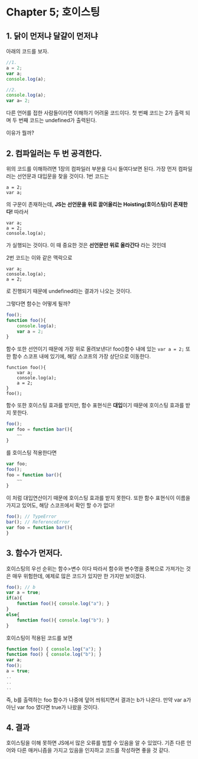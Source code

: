 # Chapter 5; 호이스팅

## 1. 닭이 먼저냐 달걀이 먼저냐
아래의 코드를 보자.
```javascript
//1.
a = 2;
var a;
console.log(a);
```
```javascript
//2.
console.log(a);
var a= 2;
```
다른 언어를 접한 사람들이라면 이해하기 어려울 코드이다.
첫 번째 코드는 2가 출력 되며 두 번째 코드는 undefined가 출력된다.

이유가 뭘까?

## 2. 컴파일러는 두 번 공격한다.
위의 코드를 이해하려면 1장의 컴파일러 부분을 다시 들여다보면 된다.
가장 먼저 컴파일러는 선언문과 대입문을 찾을 것이다.
1번 코드는
```
a = 2;
var a;
```
의 구문이 존재하는데, **JS는 선언문을 위로 끌어올리는 Hoisting(호이스팅)이 존재한다!**
따라서 
```
var a;
a = 2;
console.log(a);
```
가 실행되는 것이다.
이 때 중요한 것은 **선언문만 위로 올라간다** 라는 것인데

2번 코드는 이와 같은 맥락으로
```
var a;
console.log(a);
a = 2;
```
로 진행되기 때문에 undefined라는 결과가 나오는 것이다.

그렇다면 함수는 어떻게 될까?
```javascript
foo();
function foo(){
	console.log(a);
	var a = 2;
}
```
함수 또한 선언이기 때문에 가장 위로 올려보낸다!
foo()함수 내에 있는 ``` var a = 2; ``` 또한 함수 스코프 내에 있기에, 해당 스코프의 가장 상단으로 이동한다.
```javascipt
function foo(){
	var a;
	console.log(a);
	a = 2;
}
foo();
```

함수 또한 호이스팅 효과를 받지만, 함수 표현식은 **대입**이기 때문에 호이스팅 효과를 받지 못한다.
```javascript
foo();
var foo = function bar(){
	~~
}
```
를 호이스팅 적용한다면
```javascript
var foo;
foo();
foo = function bar(){
	~~
}
```
이 처럼 대입연산이기 때문에 호이스팅 효과를 받지 못한다.
또한 함수 표현식이 이름을 가지고 있어도, 해당 스코프에서 확인 할 수가 없다!

```javascript
foo(); // TypeError
bar(); // ReferenceError
var foo = function bar(){
}
```

## 3. 함수가 먼저다.
호이스팅의 우선 순위는 함수>변수 이다
따라서 함수와 변수명을 중복으로 가져가는 것은 매우 위험한데,
예제로 많은 코드가 있지만 한 가지만 보이겠다.

```javascript
foo(); // b
var a = true;
if(a){
	function foo(){ console.log("a"); }
}
else{
	function foo(){ console.log("b"); }
}
```
호이스팅이 적용된 코드를 보면
```javascript
function foo() { console.log("a"); }
function foo() { console.log("b"); }
var a;
foo();
a = true;
..
..
..
```
즉, b를 출력하는 foo 함수가 나중에 덮어 씌워지면서 결과는 b가 나온다.
만약 var a가 아닌 var foo 였다면 true가 나왔을 것이다.

## 4. 결과
호이스팅을 이해 못하면 JS에서 많은 오류를 범할 수 있음을 알 수 있었다. 
기존 다른 언어와 다른 매커니즘을 가지고 있음을 인지하고 코드를 작성하면 좋을 것 같다.
